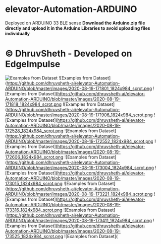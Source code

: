 # elevator-Automation-ARDUINO
Deployed on ARDUINO 33 BLE sense
**Download the Arduino.zip file directly and upload it in the Arduino Libraries to avoid uploading files individually**

# © DhruvSheth - Developed on EdgeImpulse


![Examples from Dataset](https://github.com/dhruvsheth-ai/elevator-Automation-ARDUINO/blob/master/images/2020-08-19-171754_1824x984_scrot.png)
![Examples from Dataset](https://github.com/dhruvsheth-ai/elevator-Automation-ARDUINO/blob/master/images/2020-08-19-171801_1824x984_scrot.png
![Examples from Dataset](https://github.com/dhruvsheth-ai/elevator-Automation-ARDUINO/blob/master/images/2020-08-19-171818_1824x984_scrot.png
![Examples from Dataset](https://github.com/dhruvsheth-ai/elevator-Automation-ARDUINO/blob/master/images/2020-08-19-171906_1824x984_scrot.png
![Examples from Dataset](https://github.com/dhruvsheth-ai/elevator-Automation-ARDUINO/blob/master/images/2020-08-19-172528_1824x984_scrot.png
![Examples from Dataset](https://github.com/dhruvsheth-ai/elevator-Automation-ARDUINO/blob/master/images/2020-08-19-172552_1824x984_scrot.png
![Examples from Dataset](https://github.com/dhruvsheth-ai/elevator-Automation-ARDUINO/blob/master/images/2020-08-19-172606_1824x984_scrot.png
![Examples from Dataset](https://github.com/dhruvsheth-ai/elevator-Automation-ARDUINO/blob/master/images/2020-08-19-173004_1824x984_scrot.png
![Examples from Dataset](https://github.com/dhruvsheth-ai/elevator-Automation-ARDUINO/blob/master/images/2020-08-19-173015_1824x984_scrot.png
![Examples from Dataset](https://github.com/dhruvsheth-ai/elevator-Automation-ARDUINO/blob/master/images/2020-08-19-173221_1824x984_scrot.png
![Examples from Dataset](https://github.com/dhruvsheth-ai/elevator-Automation-ARDUINO/blob/master/images/2020-08-19-173316_1824x984_scrot.png
![Examples from Dataset](https://github.com/dhruvsheth-ai/elevator-Automation-ARDUINO/blob/master/images/2020-08-19-173411_1824x984_scrot.png
![Examples from Dataset](https://github.com/dhruvsheth-ai/elevator-Automation-ARDUINO/blob/master/images/2020-08-19-173525_1824x984_scrot.png
![Examples from Dataset](
